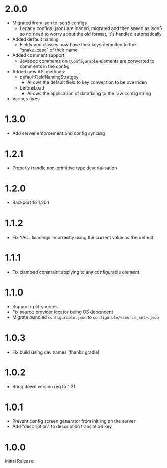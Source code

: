 # 2.0.0

- Migrated from json to json5 configs
  - Legacy configs (json) are loaded, migrated and then saved as json5 so no need to worry about the old format, 
    it's handled automatically
- Added default naming
  - Fields and classes now have their keys defaulted to the "snake_case" of their name
- Added comment support
  - Javadoc comments on `@Configurable` elements are converted to comments in the config
- Added new API methods:
  - defaultFieldNamingStratgey
    - Allows the default field to key conversion to be overriden
  - beforeLoad
    - Allows the application of datafixing to the raw config string
- Various fixes 

# 1.3.0

- Add server enforcement and config syncing

# 1.2.1

- Properly handle non-primitive type deserialisation

# 1.2.0

- Backport to 1.20.1

# 1.1.2
- Fix YACL bindings incorrectly using the current value as the default

# 1.1.1
- Fix clamped constraint applying to any configurable element

# 1.1.0
- Support split-sources
- Fix source provider locator being OS dependent
- Migrate bundled `configurable.json` to `configurble/<source_set>.json`

# 1.0.3
- Fix build using dev names (thanks gradle)

# 1.0.2
- Bring down version req to 1.21

# 1.0.1
- Prevent config screen generator from init'ing on the server
- Add "description" to description translation key

# 1.0.0

Initial Release